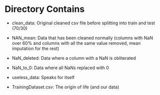 # Directory Contains

* clean\_data: Original cleaned csv file before splitting into train and test (70/30)

* NAN\_mean: Data that has been cleaned normally (columns with NaN over 60% and columns with all the same value removed, mean imputation for the rest)

* NaN\_deleted: Data where a column with a NaN is obliterated

* NaN\_to\_0: Data where all NaNs replaced with 0

* useless\_data: Speaks for itself

* TrainingDataset.csv: The origin of life (and our data)  
